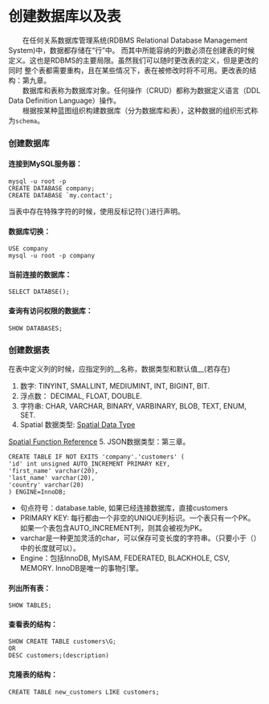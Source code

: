 创建数据库以及表
====================================

&emsp;&emsp;在任何关系数据库管理系统(RDBMS Relational Database Management System)中，数据都存储在“行”中。
而其中所能容纳的列数必须在创建表的时候定义。这也是RDBMS的主要局限。虽然我们可以随时更改表的定义，但是更改的同时
整个表都需要重构，且在某些情况下，表在被修改时将不可用。更改表的结构：第九章。  
&emsp;&emsp;数据库和表称为数据库对象。任何操作（CRUD）都称为数据定义语言（DDL Data Definition Language）操作。  
&emsp;&emsp;根据按某种蓝图组织构建数据库（分为数据库和表），这种数据的组织形式称为`schema`。  

### 创建数据库
#### 连接到MySQL服务器：  
    mysql -u root -p
    CREATE DATABASE company;
    CREATE DATABASE `my.contact';
当表中存在特殊字符的时候，使用反标记符(`)进行声明。  

#### 数据库切换：
    USE company
    mysql -u root -p company
    
#### 当前连接的数据库：
    SELECT DATABSE();
    
#### 查询有访问权限的数据库：  
    SHOW DATABASES;
    
### 创建数据表
在表中定义列的时候，应指定列的__名称，数据类型和默认值__(若存在)
1. 数字: TINYINT, SMALLINT, MEDIUMINT, INT, BIGINT, BIT.
2. 浮点数： DECIMAL, FLOAT, DOUBLE.
3. 字符串: CHAR, VARCHAR, BINARY, VARBINARY, BLOB, TEXT, ENUM, SET.
4. Spatial 数据类型: [Spatial Data Type](https://dev.mysql.com/doc/refman/8.0/en/spatial-types.html)  

[Spatial Function Reference](https://dev.mysql.com/doc/refman/8.0/en/spatial-function-reference.html)
5. JSON数据类型：第三章。

    CREATE TABLE IF NOT EXITS 'company'.'customers' (
    'id' int unsigned AUTO_INCREMENT PRIMARY KEY,
    'first_name' varchar(20),
    'last_name' varchar(20),
    'country' varchar(20)
    ) ENGINE=InnoDB;
- 句点符号：database.table, 如果已经连接数据库，直接customers
- PRIMARY KEY: 每行都由一个非空的UNIQUE列标识。一个表只有一个PK。如果一个表包含AUTO_INCREMENT列，则其会被视为PK。
- varchar是一种更加灵活的char，可以保存可变长度的字符串。（只要小于（）中的长度就可以）。
- Engine：包括InnoDB, MyISAM, FEDERATED, BLACKHOLE, CSV, MEMORY. InnoDB是唯一的事物引擎。 

#### 列出所有表：
    SHOW TABLES;

#### 查看表的结构：
    SHOW CREATE TABLE customers\G;
    OR
    DESC customers;(description)
    
#### 克隆表的结构：
    CREATE TABLE new_customers LIKE customers;
